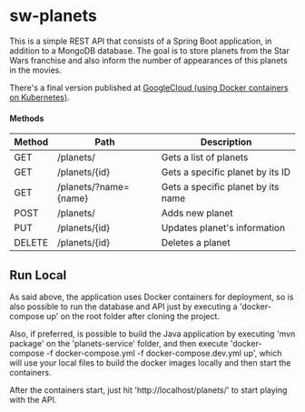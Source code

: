 # sw-planets

This is a simple REST API that consists of a Spring Boot application, in addition to a MongoDB database. The goal is to store planets from the Star Wars franchise and also inform the number of appearances of this planets in the movies.

There's a final version published at [GoogleCloud (using Docker containers on Kubernetes)](http://sw.leonardocavalcanti.com/planets).

#### Methods

Method	| Path	| Description
------------- | ------------------------- | -------------
GET	| /planets/	| Gets a list of planets
GET	| /planets/{id}	| Gets a specific planet by its ID
GET	| /planets/?name={name}	| Gets a specific planet by its name
POST	| /planets/	| Adds new planet
PUT	| /planets/{id}	| Updates planet's information
DELETE	| /planets/{id}	| Deletes a planet

## Run Local

As said above, the application uses Docker containers for deployment, so is also possible to run the database and API just by executing a 'docker-compose up' on the root folder after cloning the project.

Also, if preferred, is possible to build the Java application by executing 'mvn package' on the 'planets-service' folder, and then execute 'docker-compose -f docker-compose.yml -f docker-compose.dev.yml up', which will use your local files to build the docker images locally and then start the containers.

After the containers start, just hit 'http://localhost/planets/' to start playing with the API.
